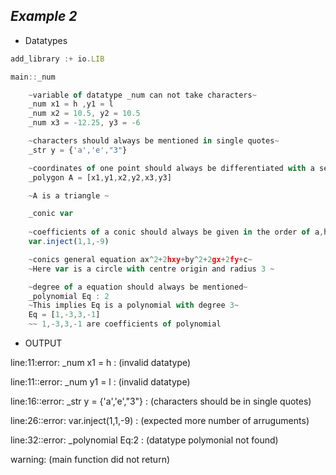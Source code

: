 ##  ***Example 2***

* Datatypes

```js
add_library :+ io.LIB 

main::_num

    ~variable of datatype _num can not take characters~
    _num x1 = h ,y1 = l                                 
    _num x2 = 10.5, y2 = 10.5
    _num x3 = -12.25, y3 = -6

    ~characters should always be mentioned in single quotes~
    _str y = {'a','e',"3"}  

    ~coordinates of one point should always be differentiated with a semi-colon(;)~
    _polygon A = [x1,y1,x2,y2,x3,y3] 

    ~A is a triangle ~

    _conic var 
    
    ~coefficients of a conic should always be given in the order of a,h,b,g,f,c even if they are equal to 0~
    var.inject(1,1,-9)

    ~conics general equation ax^2+2hxy+by^2+2gx+2fy+c~
    ~Here var is a circle with centre origin and radius 3 ~

    ~degree of a equation should always be mentioned~
    _polynomial Eq : 2
    ~This implies Eq is a polynomial with degree 3~
    Eq = [1,-3,3,-1]
    ~~ 1,-3,3,-1 are coefficients of polynomial 
```

* OUTPUT

line:11:error: _num x1 = h : (invalid datatype)

line:11::error: _num y1 = l : (invalid datatype)

line:16::error: _str y = {'a','e',"3"} : (characters should be in single quotes)

line:26::error: var.inject(1,1,-9) : (expected more number of arruguments)

line:32::error: _polynomial Eq:2 : (datatype polymonial not found)

warning: (main function did not return) 
